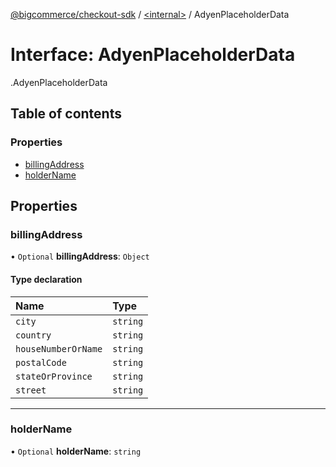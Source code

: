 [@bigcommerce/checkout-sdk](../README.md) / [<internal\>](../modules/internal_.md) / AdyenPlaceholderData

# Interface: AdyenPlaceholderData

[<internal>](../modules/internal_.md).AdyenPlaceholderData

## Table of contents

### Properties

- [billingAddress](internal_.AdyenPlaceholderData.md#billingaddress)
- [holderName](internal_.AdyenPlaceholderData.md#holdername)

## Properties

### billingAddress

• `Optional` **billingAddress**: `Object`

#### Type declaration

| Name | Type |
| :------ | :------ |
| `city` | `string` |
| `country` | `string` |
| `houseNumberOrName` | `string` |
| `postalCode` | `string` |
| `stateOrProvince` | `string` |
| `street` | `string` |

___

### holderName

• `Optional` **holderName**: `string`
